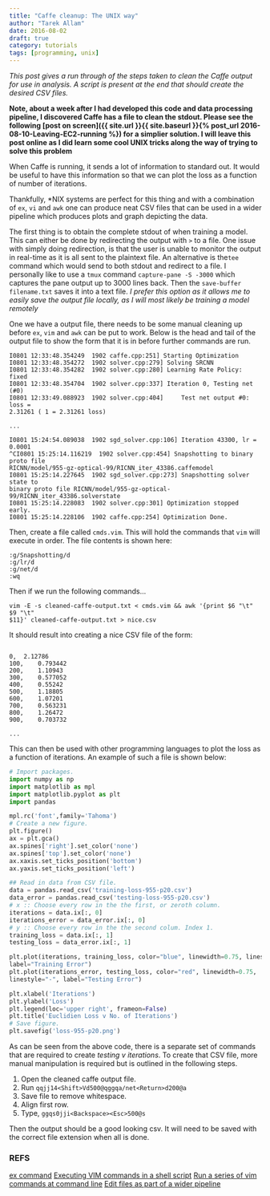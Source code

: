 ```yaml
---
title: "Caffe cleanup: The UNIX way"
author: "Tarek Allam"
date: 2016-08-02
draft: true
category: tutorials
tags: [programming, unix]
---
```


*This post gives a run through of the steps taken to clean the Caffe output for
use in analysis. A script is present at the end that should create the desired
CSV files.*

<!--more-->

**Note, about a week after I had developed this code and data processing
pipeline, I discovered Caffe has a file to clean the stdout. Please see the
following [post on screen]({{ site.url }}{{ site.baseurl }}{% post_url 2016-08-10-Leaving-EC2-running %})
for a simplier solution. I will leave this post online as I did learn some cool UNIX tricks along
the way of trying to solve this problem**

When Caffe is running, it sends a lot of information to standard out. It would be
useful to have this information so that we can plot the loss as a function of
number of iterations.

Thankfully, \*NIX systems are perfect for this thing and with a combination of
`ex`, `vi` and `awk` one can produce neat CSV files that can be used in a wider
pipeline which produces plots and graph depicting the data.

The first thing is to obtain the complete stdout of when training a model. This
can either be done by redirecting the output with `>` to a file. One issue with
simply doing redirection, is that the user is unable to monitor the output in
real-time as it is all sent to the plaintext file. An alternative is the`tee`
command which would send to both stdout and redirect to a file.
I personally like to use a `tmux` command `capture-pane -S -3000` which
captures the pane output up to 3000 lines back. Then the `save-buffer
filename.txt` saves it into a text file. *I prefer this option as it allows me
to easily save the output file locally, as I will most likely be training a
model remotely*

One we have a output file, there needs to be some manual cleaning up before
`ex`, `vim` and `awk` can be put to work. Below is the head and tail of the
output file to show the form that it is in before further commands are run.

```less
I0801 12:33:48.354249  1902 caffe.cpp:251] Starting Optimization
I0801 12:33:48.354272  1902 solver.cpp:279] Solving SRCNN
I0801 12:33:48.354282  1902 solver.cpp:280] Learning Rate Policy: fixed
I0801 12:33:48.354704  1902 solver.cpp:337] Iteration 0, Testing net (#0)
I0801 12:33:49.088923  1902 solver.cpp:404]     Test net output #0: loss =
2.31261 ( 1 = 2.31261 loss)

...

I0801 15:24:54.089038  1902 sgd_solver.cpp:106] Iteration 43300, lr = 0.0001
^CI0801 15:25:14.116219  1902 solver.cpp:454] Snapshotting to binary proto file
RICNN/model/955-gz-optical-99/RICNN_iter_43386.caffemodel
I0801 15:25:14.227645  1902 sgd_solver.cpp:273] Snapshotting solver state to
binary proto file RICNN/model/955-gz-optical-99/RICNN_iter_43386.solverstate
I0801 15:25:14.228083  1902 solver.cpp:301] Optimization stopped early.
I0801 15:25:14.228106  1902 caffe.cpp:254] Optimization Done.

```

Then, create a file called `cmds.vim`. This will hold the commands that `vim`
will execute in order. The file contents is shown here:

```vim
:g/Snapshotting/d
:g/lr/d
:g/net/d
:wq
```

Then if we run the following commands...


```less
vim -E -s cleaned-caffe-output.txt < cmds.vim && awk '{print $6 "\t" $9 "\t"
$11}' cleaned-caffe-output.txt > nice.csv

```

It should result into creating a nice CSV file of the form:

```less

0,	2.12786
100,	0.793442
200,	1.10943
300,	0.577052
400,	0.55242
500,	1.18805
600,	1.07201
700,	0.563231
800,	1.26472
900,	0.703732

...
```

This can then be used with other programming languages to plot the loss as a
function of iterations. An example of such a file is shown below:


```python
# Import packages.
import numpy as np
import matplotlib as mpl
import matplotlib.pyplot as plt
import pandas

mpl.rc('font',family='Tahoma')
# Create a new figure.
plt.figure()
ax = plt.gca()
ax.spines['right'].set_color('none')
ax.spines['top'].set_color('none')
ax.xaxis.set_ticks_position('bottom')
ax.yaxis.set_ticks_position('left')

## Read in data from CSV file.
data = pandas.read_csv('training-loss-955-p20.csv')
data_error = pandas.read_csv('testing-loss-955-p20.csv')
# x :: Choose every row in the the first, or zeroth column.
iterations = data.ix[:, 0]
iterations_error = data_error.ix[:, 0]
# y :: Choose every row in the the second colum. Index 1.
training_loss = data.ix[:, 1]
testing_loss = data_error.ix[:, 1]

plt.plot(iterations, training_loss, color="blue", linewidth=0.75, linestyle="-",
label="Training Error")
plt.plot(iterations_error, testing_loss, color="red", linewidth=0.75,
linestyle="-", label="Testing Error")

plt.xlabel('Iterations')
plt.ylabel('Loss')
plt.legend(loc='upper right', frameon=False)
plt.title('Euclidien Loss v No. of Iterations')
# Save figure.
plt.savefig('loss-955-p20.png')


```

As can be seen from the above code, there is a separate set of commands that are
required to create *testing v iterations*. To create that CSV file, more manual
manipulation is required but is outlined in the following steps.

1. Open the cleaned caffe output file.
2. Run `qqjj14<Shift>Vd500@qggqa/net<Return>d200@a`
3. Save file to remove whitespace.
4. Align first row.
5. Type, `ggqs0jji<Backspace><Esc>500@s`

Then the output should be a good looking csv. It will need to be saved with the
correct file extension when all is done.

### REFS

[ex command](http://www.computerhope.com/unix/uex.htm)
[Executing VIM commands in a shell script](http://stackoverflow.com/questions/18860020/executing-vim-commands-in-a-shell-script)
[Run a series of vim commands at command line](http://stackoverflow.com/questions/23235112/how-to-run-a-series-of-vim-commands-from-command-prompt)
[Edit files as part of a wider
pipeline](http://vi.stackexchange.com/questions/788/how-to-edit-files-non-interactively-e-g-in-pipeline)
